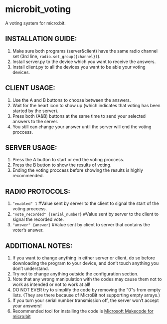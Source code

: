 # microbit_voting
A voting system for micro:bit.

## **INSTALLATION GUIDE:**

1. Make sure both programs (server&client) have the same radio channel set (3rd line, `radio.set_group({channel})`).
2. Install server.py to the device which you want to receive the answers.
3. Install client.py to all the devices you want to be able your voting devices.

## **CLIENT USAGE:**

1. Use the A and B buttons to choose between the answers.
2. Wait for the heart icon to show up (which indicates that voting has been started by the server).
3. Press both (A&B) buttons at the same time to send your selected answers to the server.
4. You still can change your answer until the server will end the voting proccess.

## **SERVER USAGE:**

1. Press the A button to start or end the voting proccess.
2. Press the B button to show the results of voting.
3. Ending the voting proccess before showing the results is highly recommended.

## **RADIO PROTOCOLS:**

1. `"enabled" 1` #Value sent by server to the client to signal the start of the voting proccess.
2. `"vote_recorded" {serial_number}` #Value sent by server to the client to signal the recorded vote.
3. `"answer" {answer}` #Value sent by client to server that contains the voter’s answer.

## **ADDITIONAL NOTES:**

1. If you want to change anything in either server or client, do so before downloading the program to your device, and don’t touch anything you don’t understand.
2. Try not to change anything outside the configuration section.
3. Note that any wrong manipulation with the codes may cause them not to work as intended or not to work at all!
4. DO NOT EVER try to simplify the code by removing the "0"s from empty lists. (They are there because of MicroBit not supporting empty arrays.)
5. If you turn your serial number transmission off, the server won’t accept your answers!
6. Recommended tool for installing the code is [Microsoft Makecode for micro:bit](https://makecode.microbit.org/#editor)
